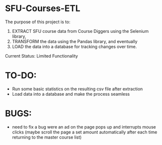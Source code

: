 # SFU-Courses-ETL


 The purpose of this project is to:
 1. EXTRACT SFU course data from Course Diggers using the Selenium library, 
 2. TRANSFORM the data using the Pandas library, and eventually 
 3. LOAD the data into a database for tracking changes over time.

 Current Status: Limited Functionality 

# TO-DO: 
 - Run some basic statistics on the resulting csv file after extraction
 - Load data into a database and make the process seamless

# BUGS:
 - need to fix a bug were an ad on the page pops up and interrupts mouse clicks 
   (maybe scroll the page a set amount automatically after each time returning to the master course list)
